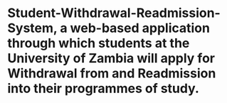 # Student-Withdrawal-Readmission-System, a web-based application through which students at the University of Zambia will apply for Withdrawal from and Readmission into their programmes of study.
